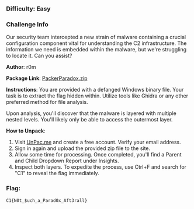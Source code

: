 ### Difficulty: Easy

### Challenge Info
Our security team intercepted a new strain of malware containing a crucial configuration component vital for understanding the C2 infrastructure. The information we need is embedded within the malware, but we're struggling to locate it. Can you assist?

**Author**: r0m

**Package Link**:
[PackerParadox.zip](https://github.com/CyberSauce001/DoD-Cyber-Sentinel-Challenge/blob/main/Malware%20%26%20Reverse%20Engineering/Packages/PackerParadox.zip)

**Instructions**:
You are provided with a defanged Windows binary file. Your task is to extract the flag hidden within. Utilize tools like Ghidra or any other preferred method for file analysis.

Upon analysis, you'll discover that the malware is layered with multiple nested levels. You'll likely only be able to access the outermost layer.

**How to Unpack**:
1. Visit [UnPac.me](https://www.unpac.me/) and create a free account. Verify your email address.
2. Sign in again and upload the provided zip file to the site.
3. Allow some time for processing. Once completed, you'll find a Parent and Child Dropdown Report under Insights.
4. Inspect both layers. To expedite the process, use Ctrl+F and search for "C1" to reveal the flag immediately.

### Flag:
```
C1{N0t_$uch_a_Parad0x_Aft3rall}
```
